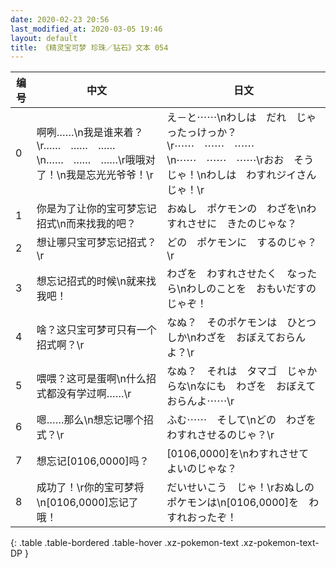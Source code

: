 ```yaml
---
date: 2020-02-23 20:56
last_modified_at: 2020-03-05 19:46
layout: default
title: 《精灵宝可梦 珍珠／钻石》文本 054
---
```

| 编号 | 中文 | 日文 |
| ---- | ---- | ---- |
| 0 | 啊咧……\n我是谁来着？\r……　……　……\n……　……　……\r哦哦对了！\n我是忘光光爷爷！\r | え－と⋯⋯\nわしは　だれ　じゃったっけっか？\r⋯⋯　⋯⋯　⋯⋯\n⋯⋯　⋯⋯　⋯⋯\rおお　そうじゃ！\nわしは　わすれジイさん　じゃ！\r |
| 1 | 你是为了让你的宝可梦忘记招式\n而来找我的吧？ | おぬし　ポケモンの　わざを\nわすれさせに　きたのじゃな？ |
| 2 | 想让哪只宝可梦忘记招式？\r | どの　ポケモンに　するのじゃ？\r |
| 3 | 想忘记招式的时候\n就来找我吧！ | わざを　わすれさせたく　なったら\nわしのことを　おもいだすのじゃぞ！ |
| 4 | 啥？这只宝可梦可只有一个招式啊？\r | なぬ？　そのポケモンは　ひとつしか\nわざを　おぼえておらんよ？\r |
| 5 | 喂喂？这可是蛋啊\n什么招式都没有学过啊……\r | なぬ？　それは　タマゴ　じゃからな\nなにも　わざを　おぼえておらんよ⋯⋯\r |
| 6 | 嗯……那么\n想忘记哪个招式？\r | ふむ⋯⋯　そして\nどの　わざを　わすれさせるのじゃ？\r |
| 7 | 想忘记[0106,0000]吗？ | [0106,0000]を\nわすれさせて　よいのじゃな？ |
| 8 | 成功了！\r你的宝可梦将\n[0106,0000]忘记了哦！ | だいせいこう　じゃ！\rおぬしの　ポケモンは\n[0106,0000]を　わすれおったぞ！ |
{: .table .table-bordered .table-hover .xz-pokemon-text .xz-pokemon-text-DP }